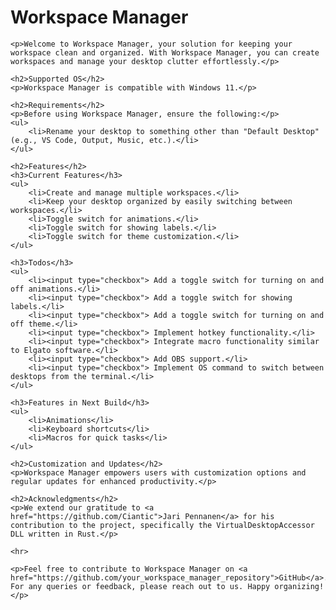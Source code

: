   <h1>Workspace Manager</h1>

    <p>Welcome to Workspace Manager, your solution for keeping your workspace clean and organized. With Workspace Manager, you can create workspaces and manage your desktop clutter effortlessly.</p>

    <h2>Supported OS</h2>
    <p>Workspace Manager is compatible with Windows 11.</p>

    <h2>Requirements</h2>
    <p>Before using Workspace Manager, ensure the following:</p>
    <ul>
        <li>Rename your desktop to something other than "Default Desktop" (e.g., VS Code, Output, Music, etc.).</li>
    </ul>

    <h2>Features</h2>
    <h3>Current Features</h3>
    <ul>
        <li>Create and manage multiple workspaces.</li>
        <li>Keep your desktop organized by easily switching between workspaces.</li>
        <li>Toggle switch for animations.</li>
        <li>Toggle switch for showing labels.</li>
        <li>Toggle switch for theme customization.</li>
    </ul>

    <h3>Todos</h3>
    <ul>
        <li><input type="checkbox"> Add a toggle switch for turning on and off animations.</li>
        <li><input type="checkbox"> Add a toggle switch for showing labels.</li>
        <li><input type="checkbox"> Add a toggle switch for turning on and off theme.</li>
        <li><input type="checkbox"> Implement hotkey functionality.</li>
        <li><input type="checkbox"> Integrate macro functionality similar to Elgato software.</li>
        <li><input type="checkbox"> Add OBS support.</li>
        <li><input type="checkbox"> Implement OS command to switch between desktops from the terminal.</li>
    </ul>

    <h3>Features in Next Build</h3>
    <ul>
        <li>Animations</li>
        <li>Keyboard shortcuts</li>
        <li>Macros for quick tasks</li>
    </ul>

    <h2>Customization and Updates</h2>
    <p>Workspace Manager empowers users with customization options and regular updates for enhanced productivity.</p>

    <h2>Acknowledgments</h2>
    <p>We extend our gratitude to <a href="https://github.com/Ciantic">Jari Pennanen</a> for his contribution to the project, specifically the VirtualDesktopAccessor DLL written in Rust.</p>

    <hr>

    <p>Feel free to contribute to Workspace Manager on <a href="https://github.com/your_workspace_manager_repository">GitHub</a>. For any queries or feedback, please reach out to us. Happy organizing!</p>
